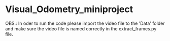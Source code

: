 # Visual_Odometry_miniproject
OBS.: In oder to run the code please import the video file to the 'Data' folder and make sure the video file is named correctly in the extract_frames.py file.
